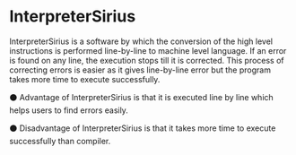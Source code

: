 # InterpreterSirius
 InterpreterSirius is a software by which the conversion of the high level instructions is performed line-by-line to machine level language. If an error is found on any line, the execution stops till it is corrected. This process of correcting errors is easier as it gives line-by-line error but the program takes more time to execute successfully.
 
⚫ Advantage of InterpreterSirius is that it is executed line by line which helps users to find errors easily.
 
 ⚫ Disadvantage of InterpreterSirius is that it takes more time to execute successfully than compiler.
